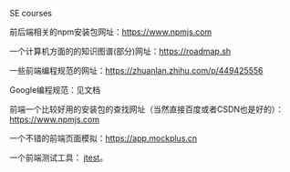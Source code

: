 SE courses

前后端相关的npm安装包网址：https://www.npmjs.com 

一个计算机方面的的知识图谱(部分)网址：https://roadmap.sh 

一些前端编程规范的网址：https://zhuanlan.zhihu.com/p/449425556

Google编程规范：见文档

前端一个比较好用的安装包的查找网址（当然直接百度或者CSDN也是好的）：https://www.npmjs.com

一个不错的前端页面模拟：https://app.mockplus.cn

一个前端测试工具： [jtest](https://www.jestjs.cn)。

